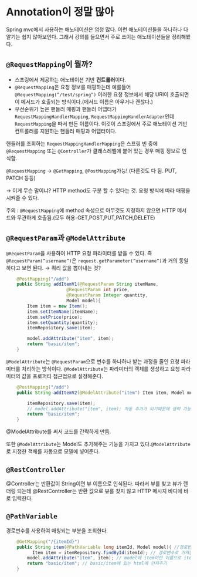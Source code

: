 # Annotation이 정말 많아

Spring mvc에서 사용하는 애노테이션은 엄청 많다. 이런 애노테이션들을 하나하나 다 알기는 쉽지 않아보인다. 그래서 강의를 들으면서 주로 쓰이는 애노테이션들을 정리해봤다.

## `@RequestMapping`이 뭘까?

- 스프링에서 제공하는 애노테이션 기반 **컨트롤러**이다.
- `@RequestMapping`은 요청 정보를 매핑하는데 예를들어 `@RequestMapping(”/test/spring”)` 이러한 요청 정보에서 해당 URI이 호출되면 이 메서드가 호출되는 방식이다.(메서드 이름은 아무거나 괜찮다.)
- 우선순위가 높은 핸들러 매핑과 핸들러 어뎁터가 `RequestMappingHandlerMapping`, `RequestMappingHandlerAdapter`인데 `RequestMapping`을 따서 만든 이름이다. 이것이 스프링에서 주로 애노테이션 기반 컨트롤러를 지원하는 핸들러 매핑과 어뎁터이다.

핸들러를 조회하는 `RequestMappingHandlerMapping`은 스프링 빈 중에 `@RequestMapping` 또는 `@Controller`가 클래스레벨에 붙어 있는 경우 매핑 정보로 인식함.

`@RequestMapping` → `@GetMapping`, `@PostMapping`가능! (다른것도 다 됨. PUT, PATCH 등등)

→ 이게 무슨 말이냐? HTTP method도 구분 할 수 있다는 것. 요청 방식에 따라 매핑을 시켜줄 수 있다. 

주의 : `@RequestMapping`에 method 속성으로 아무것도 지정하지 않으면 HTTP 메서드와 무관하게 호출됨.(모두 허용-GET,POST,PUT,PATCH,DELETE)

## `@RequestParam`과 `@ModelAttribute`

`@RequestParam`을 사용하여 HTTP 요청 파라미터를 받을 수 있다. 즉 `@RequestParam(”username”)`은 `request.getParameter(”username”)`과 거의 동일하다고 보면 된다. → 쿼리 값을 뽑아내는 것?

```java
    @PostMapping("/add")
    public String addItemV1(@RequestParam String itemName,
                       @RequestParam int price,
                       @RequestParam Integer quantity,
                       Model model){
        Item item = new Item();
        item.setItemName(itemName);
        item.setPrice(price);
        item.setQuantity(quantity);
        itemRepository.save(item);

        model.addAttribute("item", item);
        return "basic/item";
    }
```

`@ModelAttribute`는 `@RequestParam`으로 변수를 하나하나 받는 과정을 줄인 요청 파라미터를 처리하는 방식이다. `@ModelAttribute`는 파라미터의 객체를 생성하고 요청 파라미터의 값을 프로퍼티 접근법으로 설정해준다. 

```java
    @PostMapping("/add")
    public String addItemV2(@ModelAttribute("item") Item item, Model model){

        itemRepository.save(item);
        // model.addAttribute("item", item); 자동 추가가 되기때문에 생략 가능
        return "basic/item";
    }
```

@ModelAttribute를 써서 코드를 간략하게 만듬. 

또한 `@ModelAttribute`는 Model도 추가해주는 기능을 가지고 있다.`@ModelAttribute`로 지정한 객체를 자동으로 모델에 넣어준다.

## `@RestController`

@Controller는 반환값이 String이면 뷰 이름으로 인식된다. 따라서 뷰를 찾고 뷰가 랜더링 되는데 @RestController는 반환 값으로 뷰를 찾지 않고 HTTP 메시지 바디에 바로 입력한다.

## `@PathVariable`

경로변수를 사용하여 매칭되는 부분을 조회한다.

```java
    @GetMapping("/{itemId}")
    public String item(@PathVariable long itemId, Model model){ //경로변수 지정
	      Item item = itemRepository.findById(itemId); // 경로변수로 가져온 id를 통해 item 찾기
        model.addAttribute("item", item); // model에 item이란 이름으로 item 객체 저장
        return "basic/item"; // basic/item에 있는 html에 던져주기
    }
```